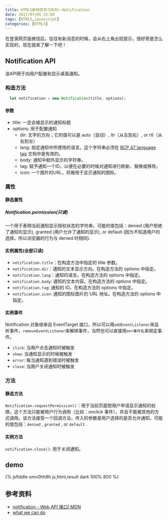 ```yaml
---
title: HTML5新特性学习系列——Notification
date: 2017/07/05 23:50
tags: [HTML5,javascript]
categories: [HTML5]
---
```

在登录网页版微信后，往往有新消息的时候，会从右上角出现提示，很好奇是怎么实现的，现在就来了解一下吧！
<!--more-->

## Notification API
该API用于向用户配置和显示桌面通知。

### 构造方法
```javascript
  let notification = new Notification(title, options);
```
#### 参数
* title: 一定会被显示的通知标题
* options: 用于配置通知
    * dir: 文字的方向；它的值可以是 auto（自动）, ltr（从左到右）, or rtl（从右到左）
    * lang: 指定通知中所使用的语言。这个字符串必须在 [BCP 47 language tag](https://tools.ietf.org/html/bcp47) 文档中是有效的。
    * body: 通知中额外显示的字符串。
    * tag: 赋予通知一个ID，以便在必要的时候对通知进行刷新、替换或移除。
    * icon: 一个图片的URL，将被用于显示通知的图标。

### 属性
#### 静态属性
##### Notification.permission(只读)
一个用于表明当前通知显示授权状态的字符串。可能的值包括：denied (用户拒绝了通知的显示), granted (用户允许了通知的显示), or default (因为不知道用户的选择，所以浏览器的行为与 denied 时相同).

#### 实例属性(全部只读)
* `notification.title`：在构造方法中指定的 title 参数。
* `notification.dir`：通知的文本显示方向。在构造方法的 options 中指定。
* `notification.lang`：通知的语言。在构造方法的 options 中指定。
* `notification.body`: 通知的文本内容。在构造方法的 options 中指定。
* `notification.tag`: 通知的 ID。在构造方法的 options 中指定。
* `notification.icon`: 通知的图标图片的 URL 地址。在构造方法的 options 中指定。

#### 实例事件
Notification 对象继承自 EventTarget 接口，所以可以用`addEventListener`来监听事件，`removeEventListener`来解绑事件，当然也可以直接用`on+事件名`来绑定事件。
* `click`: 当用户点击通知时被触发
* `show`: 当通知显示的时候被触发
* `error`: 每当通知遇到错误时被触发
* `close`: 当用户关闭通知时被触发

### 方法
#### 静态方法
`Notification.requestPermission()`：用于当前页面想用户申请显示通知的权限。这个方法只能被用户行为调用（比如：onclick 事件），并且不能被其他的方式调用。该方法接受一个回调方法，传入的参数是用户选择的是否允许通知，可能的值包括：`denied` , `granted` , or `default` .

#### 实例方法
`notification.close()`: 用于关闭通知。

## demo
{% jsfiddle omv0hh8h js,html,result dark 100% 800 %}

## 参考资料
* [notification - Web API 接口| MDN](https://developer.mozilla.org/zh-CN/docs/Web/API/notification)
* [what we can do](https://whatwebcando.today/local-notifications.html)
